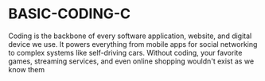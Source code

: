 # BASIC-CODING-C
Coding is the backbone of every software application, website, and digital device we use. It powers everything from mobile apps for social networking to complex systems like self-driving cars. Without coding, your favorite games, streaming services, and even online shopping wouldn't exist as we know them
